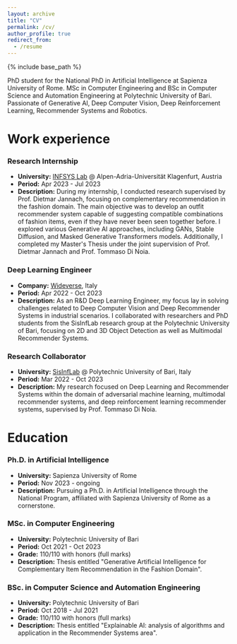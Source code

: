 ```yaml
---
layout: archive
title: "CV"
permalink: /cv/
author_profile: true
redirect_from:
  - /resume
---
```


{% include base_path %}

PhD student for the National PhD in Artificial Intelligence at Sapienza University of Rome. MSc in Computer Engineering and BSc in Computer Science and Automation Engineering at Polytechnic University of Bari. Passionate of Generative AI, Deep Computer Vision, Deep Reinforcement Learning, Recommender Systems and Robotics.


Work experience
======

### Research Internship 
* **University:** [INFSYS Lab](https://www.aau.at/en/aics/research-groups/infsys/) @ Alpen-Adria-Universität Klagenfurt, Austria
* **Period:** Apr 2023 - Jul 2023
* **Description:** During my internship, I conducted research supervised by Prof. Dietmar Jannach, focusing on complementary recommendation in the fashion domain. The main objective was to develop an outfit recommender system capable of suggesting compatible combinations of fashion items, even if they have never been seen together before. I explored various Generative AI approaches, including GANs, Stable Diffusion, and Masked Generative Transformers models. Additionally, I completed my Master's Thesis under the joint supervision of Prof. Dietmar Jannach and Prof. Tommaso Di Noia.

### Deep Learning Engineer
* **Company:** [Wideverse](https://www.wideverse.com/), Italy
* **Period:** Apr 2022 - Oct 2023
* **Description:** As an R&D Deep Learning Engineer, my focus lay in solving challenges related to Deep Computer Vision and Deep Recommender Systems in industrial scenarios. I collaborated with researchers and PhD students from the SisInfLab research group at the Polytechnic University of Bari, focusing on 2D and 3D Object Detection as well as Multimodal Recommender Systems.

### Research Collaborator 
* **University:** [SisInfLab](https://sisinflab.poliba.it/) @ Polytechnic University of Bari, Italy
* **Period:** Mar 2022 - Oct 2023
* **Description:** My research focused on Deep Learning and Recommender Systems within the domain of adversarial machine learning, multimodal recommender systems, and deep reinforcement learning recommender systems, supervised by Prof. Tommaso Di Noia.



Education
======

### Ph.D. in Artificial Intelligence 
* **University:** Sapienza University of Rome
* **Period:** Nov 2023 - ongoing
* **Description:** Pursuing a Ph.D. in Artificial Intelligence through the National Program, affiliated with Sapienza University of Rome as a cornerstone.


### MSc. in Computer Engineering
* **University:** Polytechnic University of Bari
* **Period:** Oct 2021 - Oct 2023
* **Grade:** 110/110 with honors (full marks)
* **Description:** Thesis entitled "Generative Artificial Intelligence for Complementary Item Recommendation in the Fashion Domain".


### BSc. in Computer Science and Automation Engineering
* **University:** Polytechnic University of Bari
* **Period:** Oct 2018 - Jul 2021
* **Grade:** 110/110 with honors (full marks)
* **Description:** Thesis entitled "Explainable AI: analysis of algorithms and application in the Recommender Systems area".

